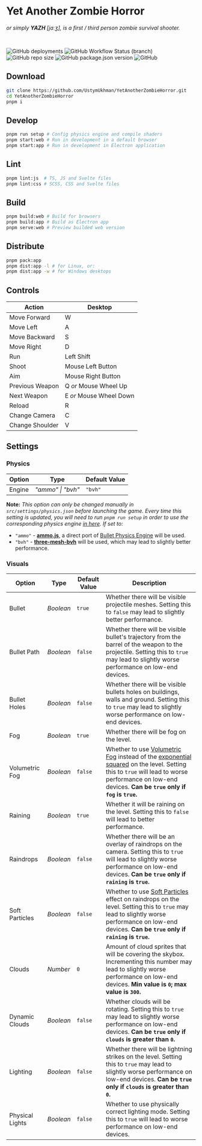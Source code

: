 # Yet Another Zombie Horror #
*or simply ***YAZH*** [jɑːʒ], is a first / third person zombie survival shooter.*

<br />

![GitHub deployments](https://img.shields.io/github/deployments/UstymUkhman/YetAnotherZombieHorror/github-pages)
![GitHub Workflow Status (branch)](https://img.shields.io/github/actions/workflow/status/UstymUkhman/YetAnotherZombieHorror/.github/workflows/check-commit-message.yml?branch=main)
![GitHub repo size](https://img.shields.io/github/repo-size/UstymUkhman/YetAnotherZombieHorror)
![GitHub package.json version](https://img.shields.io/github/package-json/v/UstymUkhman/YetAnotherZombieHorror)
![GitHub](https://img.shields.io/github/license/UstymUkhman/YetAnotherZombieHorror)

## Download ##

```sh
git clone https://github.com/UstymUkhman/YetAnotherZombieHorror.git
cd YetAnotherZombieHorror
pnpm i
```

## Develop ##

```sh
pnpm run setup # Config physics engine and compile shaders
pnpm start:web # Run in development in a default browser
pnpm start:app # Run in development in Electron application
```

## Lint ##

```sh
pnpm lint:js  # TS, JS and Svelte files
pnpm lint:css # SCSS, CSS and Svelte files
```

## Build ##

```sh
pnpm build:web # Build for browsers
pnpm build:app # Build as Electron app
pnpm serve:web # Preview builded web version
```

## Distribute ##

```sh
pnpm pack:app
pnpm dist:app -l # for Linux, or:
pnpm dist:app -w # for Windows desktops
```

## Controls ##

| Action          | Desktop                 |
| --------------- | ----------------------- |
| Move Forward    | W                       |
| Move Left       | A                       |
| Move Backward   | S                       |
| Move Right      | D                       |
| Run             | Left Shift              |
| Shoot           | Mouse Left Button       |
| Aim             | Mouse Right Button      |
| Previous Weapon | Q *or* Mouse Wheel Up   |
| Next Weapon     | E *or* Mouse Wheel Down |
| Reload          | R                       |
| Change Camera   | C                       |
| Change Shoulder | V                       |

## Settings ##

### Physics ###

| Option | Type              | Default Value |
| ------ | ----------------- | ------------- |
| Engine | *"ammo" \| "bvh"* | `"bvh"`       |

**Note:** *This option can only be changed manually in `src/settings/physics.json` before launching the game. Every time this setting is updated, you will need to run `pnpm run setup` in order to use the corresponding physics engine [in here](https://github.com/UstymUkhman/YetAnotherZombieHorror/blob/main/src/physics/index.ts). If set to:*

  - `"ammo"` - [**ammo.js**](https://github.com/kripken/ammo.js), a direct port of [Bullet Physics Engine](https://pybullet.org/) will be used.
  - `"bvh"` - [**three-mesh-bvh**](https://github.com/gkjohnson/three-mesh-bvh) will be used, which may lead to slightly better performance.

### Visuals ###

| Option          | Type      | Default Value | Description |
| --------------- | --------- | ------------- | ----------- |
| Bullet          | *Boolean* | `true`        | Whether there will be visible projectile meshes. Setting this to `false` may lead to slightly better performance. |
| Bullet Path     | *Boolean* | `false`       | Whether there will be visible bullet's trajectory from the barrel of the weapon to the projectile. Setting this to `true` may lead to slightly worse performance on low-end devices. |
| Bullet Holes    | *Boolean* | `false`       | Whether there will be visible bullets holes on buildings, walls and ground. Setting this to `true` may lead to slightly worse performance on low-end devices. |
| Fog             | *Boolean* | `true`        | Whether there will be fog on the level. |
| Volumetric Fog  | *Boolean* | `false`       | Whether to use [Volumetric Fog](https://www.gamedeveloper.com/programming/atmospheric-scattering-and-volumetric-fog-algorithm-part-1) instead of the [exponential squared](https://threejs.org/docs/#api/en/scenes/FogExp2) on the level. Setting this to `true` will lead to worse performance on low-end devices. **Can be `true` only if `fog` is `true`.** |
| Raining         | *Boolean* | `true`        | Whether it will be raining on the level. Setting this to `false` will lead to better performance. |
| Raindrops       | *Boolean* | `false`       | Whether there will be an overlay of raindrops on the camera. Setting this to `true` will lead to slightly worse performance on low-end devices. **Can be `true` only if `raining` is `true`.** |
| Soft Particles  | *Boolean* | `false`       | Whether to use [Soft Particles](https://developer.download.nvidia.com/whitepapers/2007/SDK10/SoftParticles_hi.pdf) effect on raindrops on the level. Setting this to `true` may lead to slightly worse performance on low-end devices. **Can be `true` only if `raining` is `true`.** |
| Clouds         | *Number*  | `0`            | Amount of cloud sprites that will be covering the skybox. Incrementing this number may lead to slightly worse performance on low-end devices. **Min value is `0`; max value is `300`.** |
| Dynamic Clouds  | *Boolean* | `false`       | Whether clouds will be rotating. Setting this to `true` may lead to slightly worse performance on low-end devices. **Can be `true` only if `clouds` is greater than `0`.** |
| Lighting        | *Boolean* | `false`       | Whether there will be lightning strikes on the level. Setting this to `true` may lead to slightly worse performance on low-end devices. **Can be `true` only if `clouds` is greater than `0`.** |
| Physical Lights | *Boolean* | `false`       | Whether to use physically correct lighting mode. Setting this to `true` will lead to worse performance on low-end devices. |
